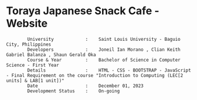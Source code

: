 # Toraya Japanese Snack Cafe - Website
            University            :    Saint Louis University - Baguio City, Philippines
            Developers            :    Joneil Ian Morano , Clian Keith Gabriel Balanza , Shaun Gerald Oka
            Course & Year         :    Bachelor of Science in Computer Science - First Year
            Details               :    HTML - CSS - BOOTSTRAP - JavaScript - Final Requirement on the course "Introduction to Computing (LEC[2 units] & LAB[1 unit])"
            Date                  :    December 01, 2023
            Development Status    :    On-going
            
